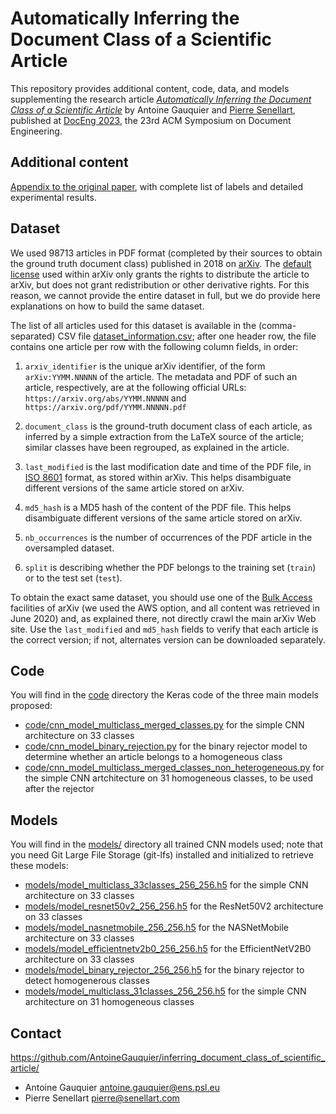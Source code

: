 # Automatically Inferring the Document Class of a Scientific Article

This repository provides additional content, code, data, and models supplementing the
research article [*Automatically Inferring the Document Class of a
Scientific Article*](article.pdf) by Antoine Gauquier and [Pierre
Senellart](https://pierre.senellart.com/), published at [DocEng
2023](https://doceng.org/doceng2023), the 23rd ACM Symposium on Document
Engineering.

## Additional content

[Appendix to the original paper](appendix.pdf), with complete list of
labels and detailed experimental results.

## Dataset

We used 98713 articles in PDF format (completed by their sources to
obtain the ground truth document class) published in 2018 on
[arXiv](https://arXiv.org/). The [default
license](https://arxiv.org/licenses/nonexclusive-distrib/1.0/license.html)
used within arXiv only grants the rights to distribute the article to
arXiv, but does not grant redistribution or other derivative rights. For
this reason, we cannot provide the entire dataset in full, but we do
provide here explanations on how to build the same dataset.

The list of all articles used for this dataset is available in the
(comma-separated) CSV file [dataset_information.csv](dataset_information.csv); after one header
row, the file contains one article per row with the following column
fields, in order:

1. `arxiv_identifier` is the unique arXiv identifier, of the form
   `arXiv:YYMM.NNNNN` of the article. The metadata and PDF of such an
   article, respectively, are at the following official URLs:
   `https://arxiv.org/abs/YYMM.NNNNN` and
   `https://arxiv.org/pdf/YYMM.NNNNN.pdf`
1. `document_class` is the ground-truth document class of each article,
   as inferred by a simple extraction from the LaTeX source of the
   article; similar classes have been regrouped, as explained in the
   article.
1. `last_modified` is the last modification date and time of the PDF file, in
   [ISO 8601](https://en.wikipedia.org/wiki/ISO_8601) format, as stored within arXiv.
   This helps disambiguate different versions of the same article stored
   on arXiv.
1. `md5_hash` is a MD5 hash of the content of the PDF file. This helps
   disambiguate different versions of the same article stored on arXiv.

1. `nb_occurrences` is the number of occurrences of the PDF article in
   the oversampled dataset.

1. `split` is describing whether the PDF belongs to the training set (`train`)
   or to the test set (`test`).

To obtain the exact same dataset, you should use one of the [Bulk
Access](https://info.arxiv.org/help/bulk_data.html) facilities of arXiv
(we used the AWS option, and all content was retrieved in June 2020) and,
as explained there, not directly crawl the main arXiv Web site. Use the
`last_modified` and `md5_hash` fields to verify that each article is the
correct version; if not, alternates version can be downloaded separately.

## Code

You will find in the [code](code/) directory the Keras code of the three
main models proposed:

- [code/cnn_model_multiclass_merged_classes.py](code/cnn_model_multiclass_merged_classes.py) for the simple CNN
    architecture on 33 classes
- [code/cnn_model_binary_rejection.py](code/cnn_model_binary_rejection.py) for the binary rejector model
    to determine whether an article belongs to a homogeneous class
- [code/cnn_model_multiclass_merged_classes_non_heterogeneous.py](code/cnn_model_multiclass_merged_classes_non_heterogeneous.py) for the
    simple CNN artchitecture on 31 homogeneous classes, to be used after
    the rejector

## Models

You will find in the [models/](models) directory all trained CNN models used;
note that you need Git Large File Storage (git-lfs) installed and
initialized to retrieve these models:

- [models/model_multiclass_33classes_256_256.h5](models/model_multiclass_33classes_256_256.h5) for the simple CNN
    architecture on 33 classes
- [models/model_resnet50v2_256_256.h5](models/model_resnet50v2_256_256.h5) for the ResNet50V2 architecture on
    33 classes
- [models/model_nasnetmobile_256_256.h5](models/model_nasnetmobile_256_256.h5) for the NASNetMobile
    architecture on 33 classes
- [models/model_efficientnetv2b0_256_256.h5](models/model_efficientnetv2b0_256_256.h5) for the EfficientNetV2B0
    architecture on 33 classes
- [models/model_binary_rejector_256_256.h5](models/model_binary_rejector_256_256.h5) for the binary rejector to
    detect homogenerous classes
- [models/model_multiclass_31classes_256_256.h5](models/model_multiclass_31classes_256_256.h5) for the simple CNN
    architecture on 31 homogeneous classes

## Contact

<https://github.com/AntoineGauquier/inferring_document_class_of_scientific_article/>

* Antoine Gauquier <antoine.gauquier@ens.psl.eu>
* Pierre Senellart <pierre@senellart.com>
